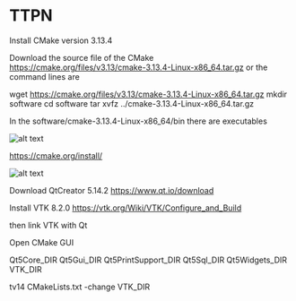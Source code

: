 # TTPN

Install CMake version 3.13.4

Download the source file of the CMake https://cmake.org/files/v3.13/cmake-3.13.4-Linux-x86_64.tar.gz
or the command lines are

wget https://cmake.org/files/v3.13/cmake-3.13.4-Linux-x86_64.tar.gz
mkdir software
cd software
tar xvfz ../cmake-3.13.4-Linux-x86_64.tar.gz

In the software/cmake-3.13.4-Linux-x86_64/bin there are executables

![alt text](link)


https://cmake.org/install/

![alt text](link)



Download QtCreator 5.14.2
https://www.qt.io/download

Install VTK 8.2.0
https://vtk.org/Wiki/VTK/Configure_and_Build

then link VTK with Qt

Open CMake GUI

Qt5Core_DIR
Qt5Gui_DIR
Qt5PrintSupport_DIR
Qt5Sql_DIR
Qt5Widgets_DIR
VTK_DIR

tv14 CMakeLists.txt
-change VTK_DIR
